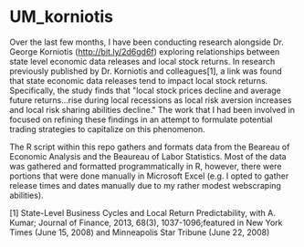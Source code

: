 # UM_korniotis

Over the last few months, I have been conducting research alongside Dr. George Korniotis (http://bit.ly/2d6gd6f) exploring relationships between state level economic data releases and local stock returns. In research previously published by Dr. Korniotis and colleagues[1], a link was found that state economic data releases tend to impact local stock returns. Specifically, the study finds that "local stock prices decline and average future returns...rise during local recessions as local risk aversion increases and local risk sharing abilities decline." The work that I had been involved in focused on refining these findings in an attempt to formulate potential trading strategies to capitalize on this phenomenon.

The R script within this repo gathers and formats data from the Beareau of Economic Analysis and the Beaureau of Labor Statistics. Most of the data was gathered and formatted programmatically in R, however, there were portions that were done manually in Microsoft Excel (e.g. I opted to gather release times and dates manually due to my rather modest webscraping abilities).


[1] State-Level Business Cycles and Local Return Predictability, with A. Kumar; Journal of Finance, 2013, 68(3), 1037-1096;featured in New York Times (June 15, 2008) and Minneapolis Star Tribune (June 22, 2008)
